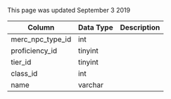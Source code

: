 This page was updated September 3 2019

| Column           | Data Type | Description |
| ---------------- | --------- | ----------- |
| merc_npc_type_id | int       |             |
| proficiency_id   | tinyint   |             |
| tier_id          | tinyint   |             |
| class_id         | int       |             |
| name             | varchar   |             |